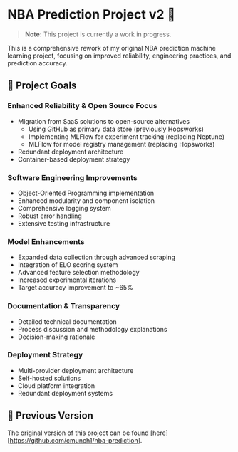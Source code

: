 # NBA Prediction Project v2 🏀

> **Note:** This project is currently a work in progress.

This is a comprehensive rework of my original NBA prediction machine learning project, focusing on improved reliability, engineering practices, and prediction accuracy.

## 🎯 Project Goals

### Enhanced Reliability & Open Source Focus
- Migration from SaaS solutions to open-source alternatives
  - Using GitHub as primary data store (previously Hopsworks)
  - Implementing MLFlow for experiment tracking (replacing Neptune)
  - MLFlow for model registry management (replacing Hopsworks)
- Redundant deployment architecture
- Container-based deployment strategy

### Software Engineering Improvements
- Object-Oriented Programming implementation
- Enhanced modularity and component isolation
- Comprehensive logging system
- Robust error handling
- Extensive testing infrastructure

### Model Enhancements
- Expanded data collection through advanced scraping
- Integration of ELO scoring system
- Advanced feature selection methodology
- Increased experimental iterations
- Target accuracy improvement to ~65%

### Documentation & Transparency
- Detailed technical documentation
- Process discussion and methodology explanations
- Decision-making rationale

### Deployment Strategy
- Multi-provider deployment architecture
- Self-hosted solutions
- Cloud platform integration
- Redundant deployment systems

## 🔄 Previous Version
The original version of this project can be found [here][https://github.com/cmunch1/nba-prediction].

